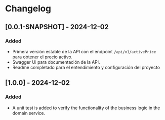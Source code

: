 # Changelog

## [0.0.1-SNAPSHOT] - 2024-12-02
### Added
- Primera versión estable de la API con el endpoint `/api/v1/activePrice` para obtener el precio activo.
- Swagger UI para documentación de la API.
- Readme completado para el entendimiento y configuración del proyecto

## [1.0.0] - 2024-12-02
### Added
- A unit test is added to verify the functionality of the business logic in the domain service. 
